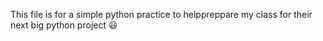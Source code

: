 This file is for a simple python practice to helppreppare my class for their next big python project 😃
